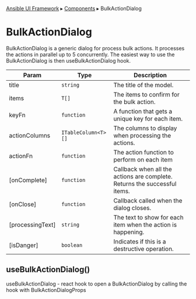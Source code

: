 [Ansible UI Framework](Framework.md#ansible-ui-framework) ▸ [Components](Components.md#ansible-ui-components) ▸ BulkActionDialog

# BulkActionDialog

BulkActionDialog is a generic dialog for process bulk actions.
It processes the actions in parallel up to 5 concurrently.
The easiest way to use the BulkActionDialog is then useBulkActionDialog hook.

| Param            | Type                | Description                                                               |
| ---------------- | ------------------- | ------------------------------------------------------------------------- |
| title            | `string`            | The title of the model.                                                   |
| items            | `T[]`               | The items to confirm for the bulk action.                                 |
| keyFn            | `function`          | A function that gets a unique key for each item.                          |
| actionColumns    | `ITableColumn<T>[]` | The columns to display when processing the actions.                       |
| actionFn         | `function`          | The action function to perform on each item                               |
| [onComplete]     | `function`          | Callback when all the actions are complete. Returns the successful items. |
| [onClose]        | `function`          | Callback called when the dialog closes.                                   |
| [processingText] | `string`            | The text to show for each item when the action is happening.              |
| [isDanger]       | `boolean`           | Indicates if this is a destructive operation.                             |

## useBulkActionDialog()

useBulkActionDialog - react hook to open a BulkActionDialog by calling the hook with BulkActionDialogProps
